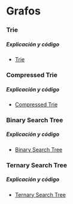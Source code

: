 # Grafos

### Trie

##### Explicación y código
- [Trie](https://github.com/feraranas/Analisis-Algoritmos-Avanzados/blob/grafos/Trie)

### Compressed Trie

##### Explicación y código
- [Compressed Trie](https://github.com/feraranas/Analisis-Algoritmos-Avanzados/blob/grafos/CompressedTrie)

### Binary Search Tree

##### Explicación y código
- [Binary Search Tree](https://github.com/feraranas/Analisis-Algoritmos-Avanzados/blob/grafos/BinarySearchTree)

### Ternary Search Tree

##### Explicación y código
- [Ternary Search Tree](https://github.com/feraranas/Analisis-Algoritmos-Avanzados/blob/grafos/TernarySearchTree)

